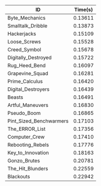 |ID|Time(s)|
|-|-|
|Byte_Mechanics|0.13611|
|Smalltalk_Dribble|0.13873|
|Hackerjacks|0.15109|
|Loose_Screws|0.15528|
|Creed_Symbol|0.15678|
|Digitally_Destroyed|0.15722|
|Rug_Heed_Bend|0.16097|
|Grapevine_Squad|0.16281|
|Prime_Calculus|0.16420|
|Digital_Destroyers|0.16439|
|Beasts|0.16491|
|Artful_Maneuvers|0.16830|
|Pseudo_Boom|0.16865|
|Pint_Sized_Benchwarmers|0.17103|
|The_ERROR_List|0.17356|
|Computer_Crew|0.17410|
|Rebooting_Rebels|0.17776|
|Key_to_Innovation|0.18163|
|Gonzo_Brutes|0.20781|
|The_Hit_Blunders|0.22559|
|Blackouts|0.22942|
